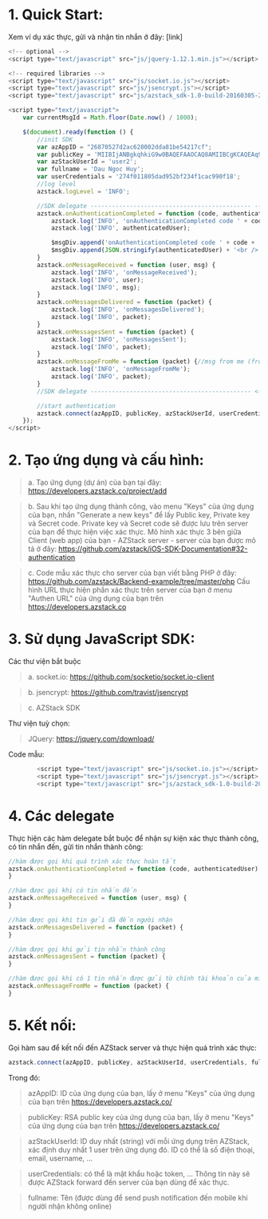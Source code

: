 # 1. Quick Start:

Xem ví dụ xác thực, gửi và nhận tin nhắn ở đây: [link]

```javascript
<!-- optional -->
<script type="text/javascript" src="js/jquery-1.12.1.min.js"></script>

<!-- required libraries -->
<script type="text/javascript" src="js/socket.io.js"></script>
<script type="text/javascript" src="js/jsencrypt.js"></script>
<script type="text/javascript" src="js/azstack_sdk-1.0-build-20160305-2.js"></script>

<script type="text/javascript">
	var currentMsgId = Math.floor(Date.now() / 1000);

	$(document).ready(function () {
		//init SDK
		var azAppID = "26870527d2ac628002dda81be54217cf";
		var publicKey = 'MIIBIjANBgkqhkiG9w0BAQEFAAOCAQ8AMIIBCgKCAQEAq9s407QkMiZkXF0juCGjti6iWUDzqEmP+Urs3+g2zOf+rbIAZVZItS5a4BZlv3Dux3Xnmhrz240OZMBO1cNcpoEQNij1duZlpJY8BJiptlrj3C+K/PSp0ijllnckwvYYpApm3RxC8ITvpmY3IZTrRKloC/XoRe39p68ARtxXKKW5I/YYxFucY91b6AEOUNaqMFEdLzpO/Dgccaxoc+N1SMfZOKue7aH0ZQIksLN7OQGVoiuf9wR2iSz3+FA+mMzRIP+lDxI4JE42Vvn1sYmMCY1GkkWUSzdQsfgnAIvnbepM2E4/95yMdRPP/k2Qdq9ja/mwEMTfA0yPUZ7LiywoZwIDAQAB';
		var azStackUserId = 'user2';
		var fullname = 'Dau Ngoc Huy';
		var userCredentials = '274f011805dad952bf234f1cac990f18';
		//log level
		azstack.logLevel = 'INFO';

		//SDK delegate --------------------------------------------- -->
		azstack.onAuthenticationCompleted = function (code, authenticatedUser) {
			azstack.log('INFO', 'onAuthenticationCompleted code ' + code + ', authenticatedUser: ');
			azstack.log('INFO', authenticatedUser);

			$msgDiv.append('onAuthenticationCompleted code ' + code + ', authenticatedUser: ' + '<br />');
			$msgDiv.append(JSON.stringify(authenticatedUser) + '<br />');
		}
		azstack.onMessageReceived = function (user, msg) {
			azstack.log('INFO', 'onMessageReceived');
			azstack.log('INFO', user);
			azstack.log('INFO', msg);
		}
		azstack.onMessagesDelivered = function (packet) {
			azstack.log('INFO', 'onMessagesDelivered');
			azstack.log('INFO', packet);
		}
		azstack.onMessagesSent = function (packet) {
			azstack.log('INFO', 'onMessagesSent');
			azstack.log('INFO', packet);
		}
		azstack.onMessageFromMe = function (packet) {//msg from me (from other device)
			azstack.log('INFO', 'onMessageFromMe');
			azstack.log('INFO', packet);
		}
		//SDK delegate --------------------------------------------- <--

		//start authentication
		azstack.connect(azAppID, publicKey, azStackUserId, userCredentials, fullname);//connect AZStack server
	});
</script>
```

# 2. Tạo ứng dụng và cấu hình:
>	a. Tạo ứng dụng (dự án) của bạn tại đây: https://developers.azstack.co/project/add

>	b. Sau khi tạo ứng dụng thành công, vào menu "Keys" của ứng dụng của bạn, nhấn "Generate a new keys" để lấy Public key, Private key và Secret code. Private key và Secret code sẽ được lưu trên server của bạn để thực hiện việc xác thực. Mô hình xác thực 3 bên giữa Client (web app) của bạn - AZStack server - server của bạn được mô tả ở đây: 
https://github.com/azstack/iOS-SDK-Documentation#32-authentication

>	c. Code mẫu xác thực cho server của bạn viết bằng PHP ở đây: https://github.com/azstack/Backend-example/tree/master/php
	Cấu hình URL thực hiện phần xác thực trên server của bạn ở menu "Authen URL" của ứng dụng của bạn trên https://developers.azstack.co

# 3. Sử dụng JavaScript SDK:
Các thư viện bắt buộc

> a. socket.io: https://github.com/socketio/socket.io-client

> b. jsencrypt: https://github.com/travist/jsencrypt

> c. AZStack SDK

Thư viện tuỳ chọn:
>  JQuery: https://jquery.com/download/


Code mẫu:
```javascript
		<script type="text/javascript" src="js/socket.io.js"></script>
		<script type="text/javascript" src="js/jsencrypt.js"></script>
		<script type="text/javascript" src="js/azstack_sdk-1.0-build-20160305-2.js"></script>
```
# 4. Các delegate

Thực hiện các hàm delegate bắt buộc để nhận sự kiện xác thực thành công, có tin nhắn đến, gửi tin nhắn thành công:
```javascript
//hàm được gọi khi quá trình xác thực hoàn tất
azstack.onAuthenticationCompleted = function (code, authenticatedUser) {
}

//hàm được gọi khi có tin nhắn đến
azstack.onMessageReceived = function (user, msg) {
}

//hàm được gọi khi tin gửi đã đến người nhận
azstack.onMessagesDelivered = function (packet) {
}

//hàm được gọi khi gửi tin nhắn thành công
azstack.onMessagesSent = function (packet) {
}

//hàm được gọi khi có 1 tin nhắn được gửi từ chính tài khoản của mình trên 1 device khác
azstack.onMessageFromMe = function (packet) {
}
```
# 5. Kết nối:
Gọi hàm sau để kết nối đến AZStack server và thực hiện quá trình xác thực:
```javascript
azstack.connect(azAppID, publicKey, azStackUserId, userCredentials, fullname);
```
Trong đó:

> azAppID: ID của ứng dụng của bạn, lấy ở menu "Keys" của ứng dụng của bạn trên https://developers.azstack.co/

> publicKey: RSA public key của ứng dụng của bạn, lấy ở menu "Keys" của ứng dụng của bạn trên https://developers.azstack.co/

> azStackUserId: ID duy nhất (string) với mỗi ứng dụng trên AZStack, xác định duy nhất 1 user trên ứng dụng đó. ID có thể là số điện thoại, email, username, ...

> userCredentials: có thể là mật khẩu hoặc token, ... Thông tin này sẽ được AZStack forward đến server của bạn dùng để xác thực.

> fullname: Tên (được dùng để send push notification đến mobile khi người nhận không online)


